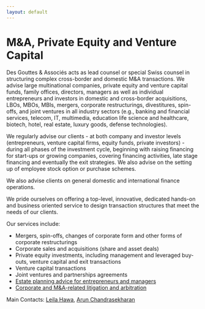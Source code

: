```yaml
---
layout: default
---
```

# M&A, Private Equity and Venture Capital

Des Gouttes & Associés acts as lead counsel or special Swiss counsel in structuring complex cross-border and domestic M&A transactions. We advise large multinational companies, private equity and venture capital funds, family offices, directors, managers as well as individual entrepreneurs and investors in domestic and cross-border acquisitions, LBOs, MBOs, MBIs, mergers, corporate restructurings, divestitures, spin-offs, and joint ventures in all industry sectors (e.g., banking and financial services, telecom, IT, multimedia, education life science and healthcare, biotech, hotel, real estate, luxury goods, defense technologies).

We regularly advise our clients - at both company and investor levels (entrepreneurs, venture capital firms, equity funds, private investors) - during all phases of the investment cycle, beginning with raising financing for start-ups or growing companies, covering financing activities, late stage financing and eventually the exit strategies. We also advise on the setting up of employee stock option or purchase schemes.

We also advise clients on general domestic and international finance operations.

We pride ourselves on offering a top-level, innovative, dedicated hands-on and business oriented service to design transaction structures that meet the needs of our clients.

Our services include:

- Mergers, spin-offs, changes of corporate form and other forms of corporate restructurings
- Corporate sales and acquisitions (share and asset deals)
- Private equity investments, including management and leveraged buy-outs, venture capital and exit transactions
- Venture capital transactions
- Joint ventures and partnerships agreements
- [Estate planning advice for entrepreneurs and managers](/en/practice-areas/private-clients)
- [Corporate and M&A-related litigation and arbitration](/en/practice-areas/litigation-arbitration)

Main Contacts: [Leila Hawa](/en/team/lh), [Arun Chandrasekharan](/en/team/ac)
